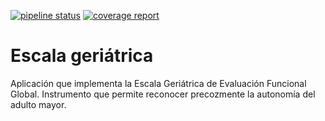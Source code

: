 [![pipeline status](https://gitlab.com/daxslab/escala-geriatrica/badges/master/pipeline.svg)](https://gitlab.com/daxslab/escala-geriatrica/commits/master)
[![coverage report](https://gitlab.com/daxslab/escala-geriatrica/badges/master/coverage.svg)](https://gitlab.com/daxslab/escala-geriatrica/commits/master)


Escala geriátrica
=================

Aplicación que implementa la Escala Geriátrica de Evaluación Funcional Global. Instrumento que permite reconocer precozmente la autonomía del adulto mayor.
